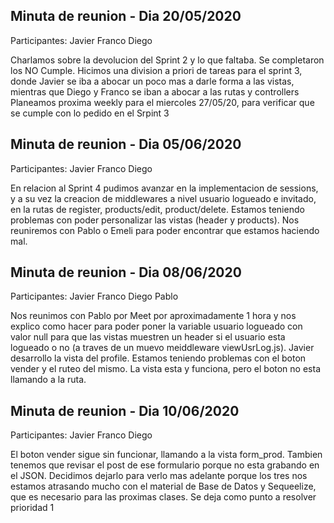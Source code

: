 ## Minuta de reunion - Dia 20/05/2020

Participantes:
Javier
Franco
Diego

Charlamos sobre la devolucion del Sprint 2 y lo que faltaba. Se completaron los NO Cumple.
Hicimos una division a priori de tareas para el sprint 3, donde Javier se iba a abocar un poco mas a darle forma a las vistas, mientras que Diego y Franco se iban a abocar a las rutas y controllers
Planeamos proxima weekly para el miercoles 27/05/20, para verificar que se cumple con lo pedido en el Srpint 3

## Minuta de reunion - Dia 05/06/2020

Participantes:
Javier
Franco
Diego

En relacion al Sprint 4 pudimos avanzar en la implementacion de sessions, y a su vez la creacion de middlewares a nivel usuario logueado e invitado, en la rutas de register, products/edit, product/delete.
Estamos teniendo problemas con poder personalizar las vistas (header y products). Nos reuniremos con Pablo o Emeli para poder encontrar que estamos haciendo mal.

## Minuta de reunion - Dia 08/06/2020

Participantes:
Javier
Franco
Diego
Pablo

Nos reunimos con Pablo por Meet por aproximadamente 1 hora y nos explico como hacer para poder poner la variable usuario logueado con valor null para que las vistas muestren un header si el usuario esta logueado o no (a traves de un muevo meiddleware viewUsrLog.js). Javier desarrollo la vista del profile.
Estamos teniendo problemas con el boton vender y el ruteo del mismo. La vista esta y funciona, pero el boton no esta llamando a la ruta.

## Minuta de reunion - Dia 10/06/2020

Participantes:
Javier
Franco
Diego

El boton vender sigue sin funcionar, llamando a la vista form_prod. Tambien tenemos que revisar el post de ese formulario porque no esta grabando en el JSON. Decidimos dejarlo para verlo mas adelante porque los tres nos estamos atrasando mucho con el material de Base de Datos y Sequeelize, que es necesario para las proximas clases.
Se deja como punto a resolver prioridad 1
